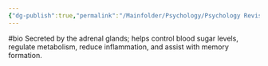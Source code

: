 ```yaml
---
{"dg-publish":true,"permalink":"/Mainfolder/Psychology/Psychology Revision/Concepts/Cortisol/"}
---
```


#bio 
Secreted by the adrenal glands; helps control blood sugar levels, regulate metabolism, reduce inflammation, and assist with memory formation.